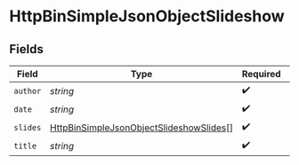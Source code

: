 # HttpBinSimpleJsonObjectSlideshow


## Fields

| Field                                                                                                     | Type                                                                                                      | Required                                                                                                  | Description                                                                                               |
| --------------------------------------------------------------------------------------------------------- | --------------------------------------------------------------------------------------------------------- | --------------------------------------------------------------------------------------------------------- | --------------------------------------------------------------------------------------------------------- |
| `author`                                                                                                  | *string*                                                                                                  | :heavy_check_mark:                                                                                        | N/A                                                                                                       |
| `date`                                                                                                    | *string*                                                                                                  | :heavy_check_mark:                                                                                        | N/A                                                                                                       |
| `slides`                                                                                                  | [HttpBinSimpleJsonObjectSlideshowSlides](../../models/shared/httpbinsimplejsonobjectslideshowslides.md)[] | :heavy_check_mark:                                                                                        | N/A                                                                                                       |
| `title`                                                                                                   | *string*                                                                                                  | :heavy_check_mark:                                                                                        | N/A                                                                                                       |